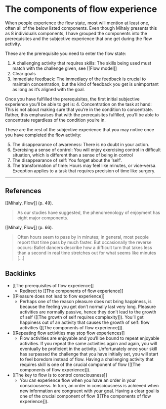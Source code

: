 # The components of flow experience
When people experience the flow state, most will mention at least one, often all of the below listed components. Even though Mihaly presents this as 8 individuals components, I have grouped the components into the prerequisites and the subjective experience that one get during the flow activity.

These are the prerequisite you need to enter the flow state:
1. A challenging activity that requires skills: The skills being used must match with the challenge given, see [[Flow model]]
2. Clear goals
3. Immediate feedback: The immediacy of the feedback is crucial to maintain concentration, but the kind of feedback you get is unimportant as long as it’s aligned with the goal.

Once you have fulfilled the prerequisites, the first initial subjective experience you’ll be able to get is:
4. Concentration on the task at hand: This is not about making sure that you’re in the condition to concentrate. Rather, this emphasises that with the prerequisites fulfilled, you’ll be able to concentrate regardless of the condition you’re in.

These are the rest of the subjective experience that you may notice once you have completed the flow activity:

5. The disappearance of awareness: There is no doubt in your action.
6. Exercising a sense of control: You will enjoy exercising control in difficult situation, which is different than a sense of being in control
7. The disappearance of self: You forget about the ‘self’.
8. The transformation of time: Hours may feel like minutes, or vice-versa. Exception applies to a task that requires precision of time like surgery.

---
## References
[[Mihaly, Flow]] (p. 49).
> As our studies have suggested, the phenomenology of enjoyment has eight major components.

[[Mihaly, Flow]] (p. 66).
> Often hours seem to pass by in minutes; in general, most people report that time  pass by much faster. But occasionally the reverse occurs: Ballet dancers describe how a difficult turn that takes less than a second in real time stretches out for what seems like minutes […]

## Backlinks
* [[The prerequisites of flow experience]]
	* Redirect to [[The components of flow experience]]
* [[Pleasure does not lead to flow experience]]
	* Perhaps one of the reason pleasure does not bring happiness, is because the feeling you get don’t normally last very long. Pleasure activities are normally passive, hence they don’t lead to the growth of self ([[The growth of self requires complexity]]). You’ll get happiness out of an activity that causes the growth of self: flow activities ([[The components of flow experience]]).
* [[Repeating flow activities may stop flow experiences]]
	* Flow activities are enjoyable and you’ll be bound to repeat enjoyable activities. If you repeat the same activities again and again, you will eventually be proficient in the activity. Unfortunately once your skill has surpassed the challenge that you have initially set, you will start to feel boredom instead of flow. Having a challenging activity that requires skill is one of the crucial component of flow ([[The components of flow experience]]).
* [[The key to flow is to control consciousness]]
	* You can experience flow when you have an order in your consciousness. In turn, an order in consciousness is achieved when new information are congruent with your goal. Having a clear goal is one of the crucial component of flow ([[The components of flow experience]]).

<!-- #evergreen #flow -->

<!-- {BearID:89BCF11B-DA1D-4F10-BD2D-A5DA8506C1BD-805-000037FE8BF34ACC} -->
